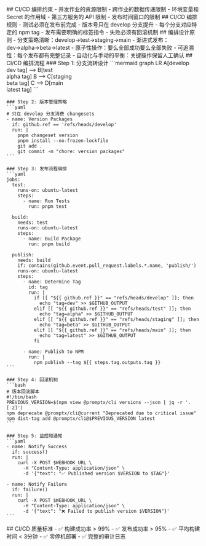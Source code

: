 <execution>
  <constraint>
    ## CI/CD 编排约束
    - 并发作业的资源限制
    - 跨作业的数据传递限制
    - 环境变量和 Secret 的作用域
    - 第三方服务的 API 限制
    - 发布时间窗口的限制
  </constraint>
  
  <rule>
    ## CI/CD 编排规则
    - 测试必须在发布前完成
    - 版本号只在 develop 分支提升
    - 每个分支对应特定的 npm tag
    - 发布需要明确的标签指令
    - 失败必须有回滚机制
  </rule>
  
  <guideline>
    ## 编排设计原则
    - 分支策略清晰：develop→test→staging→main
    - 渐进式发布：dev→alpha→beta→latest
    - 原子性操作：要么全部成功要么全部失败
    - 可追溯性：每个发布都有完整记录
    - 自动化与手动的平衡：关键操作保留人工确认
  </guideline>
  
  <process>
    ## CI/CD 编排流程
    ### Step 1: 分支流转设计
    ```mermaid
    graph LR
        A[develop<br/>dev tag] --> B[test<br/>alpha tag]
        B --> C[staging<br/>beta tag]
        C --> D[main<br/>latest tag]
    ```
    
    ### Step 2: 版本管理策略
    ```yaml
    # 只在 develop 分支消费 changesets
    - name: Version Packages
      if: github.ref == 'refs/heads/develop'
      run: |
        pnpm changeset version
        pnpm install --no-frozen-lockfile
        git add .
        git commit -m "chore: version packages"
    ```
    
    ### Step 3: 发布流程编排
    ```yaml
    jobs:
      test:
        runs-on: ubuntu-latest
        steps:
          - name: Run Tests
            run: pnpm test
      
      build:
        needs: test
        runs-on: ubuntu-latest
        steps:
          - name: Build Package
            run: pnpm build
      
      publish:
        needs: build
        if: contains(github.event.pull_request.labels.*.name, 'publish/')
        runs-on: ubuntu-latest
        steps:
          - name: Determine Tag
            id: tag
            run: |
              if [[ "${{ github.ref }}" == "refs/heads/develop" ]]; then
                echo "tag=dev" >> $GITHUB_OUTPUT
              elif [[ "${{ github.ref }}" == "refs/heads/test" ]]; then
                echo "tag=alpha" >> $GITHUB_OUTPUT
              elif [[ "${{ github.ref }}" == "refs/heads/staging" ]]; then
                echo "tag=beta" >> $GITHUB_OUTPUT
              elif [[ "${{ github.ref }}" == "refs/heads/main" ]]; then
                echo "tag=latest" >> $GITHUB_OUTPUT
              fi
          
          - name: Publish to NPM
            run: |
              npm publish --tag ${{ steps.tag.outputs.tag }}
    ```
    
    ### Step 4: 回滚机制
    ```bash
    # 版本回滚脚本
    #!/bin/bash
    PREVIOUS_VERSION=$(npm view @promptx/cli versions --json | jq -r '.[-2]')
    npm deprecate @promptx/cli@current "Deprecated due to critical issue"
    npm dist-tag add @promptx/cli@$PREVIOUS_VERSION latest
    ```
    
    ### Step 5: 监控和通知
    ```yaml
    - name: Notify Success
      if: success()
      run: |
        curl -X POST $WEBHOOK_URL \
          -H "Content-Type: application/json" \
          -d '{"text": "✅ Published version $VERSION to $TAG"}'
    
    - name: Notify Failure
      if: failure()
      run: |
        curl -X POST $WEBHOOK_URL \
          -H "Content-Type: application/json" \
          -d '{"text": "❌ Failed to publish version $VERSION"}'
    ```
  </process>
  
  <criteria>
    ## CI/CD 质量标准
    - ✅ 构建成功率 > 99%
    - ✅ 发布成功率 > 95%
    - ✅ 平均构建时间 < 3分钟
    - ✅ 零停机部署
    - ✅ 完整的审计日志
  </criteria>
</execution>